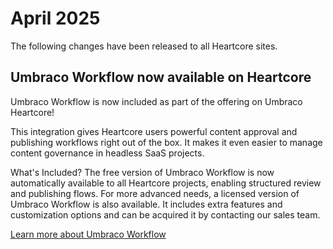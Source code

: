 # April 2025
The following changes have been released to all Heartcore sites.

## Umbraco Workflow now available on Heartcore
Umbraco Workflow is now included as part of the offering on Umbraco Heartcore!

This integration gives Heartcore users powerful content approval and publishing workflows right out of the box.
It makes it even easier to manage content governance in headless SaaS projects.

What's Included?
The free version of Umbraco Workflow is now automatically available to all Heartcore projects, enabling structured review and publishing flows.
For more advanced needs, a licensed version of Umbraco Workflow is also available.
It includes extra features and customization options and can be acquired it by contacting our sales team.

[Learn more about Umbraco Workflow](https://umbraco.com/products/add-ons/workflow/)
